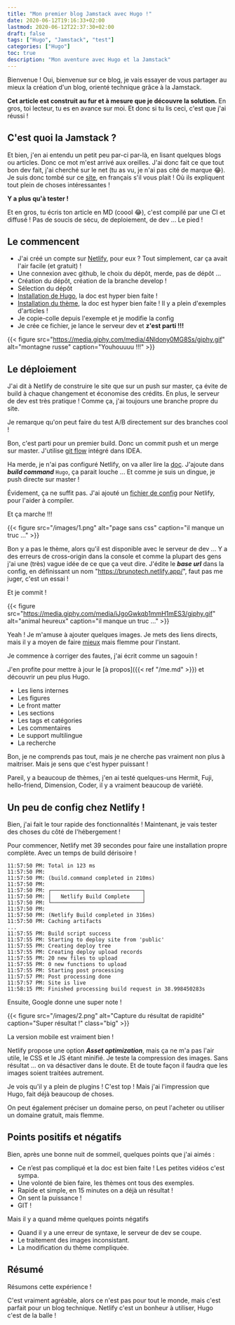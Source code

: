 ```yaml
---
title: "Mon premier blog Jamstack avec Hugo !"
date: 2020-06-12T19:16:33+02:00
lastmod: 2020-06-12T22:37:30+02:00
draft: false
tags: ["Hugo", "Jamstack", "test"]
categories: ["Hugo"]
toc: true
description: "Mon aventure avec Hugo et la Jamstack"
---
```


Bienvenue !
Oui, bienvenue sur ce blog, je vais essayer de vous partager 
au mieux la création d'un blog, orienté technique grâce à la Jamstack.

**Cet article est construit au fur et à mesure que je découvre la solution.**
En gros, toi lecteur, tu es en avance sur moi. Et donc si tu lis ceci, c'est que j'ai réussi !

## C'est quoi la Jamstack ?

Et bien, j'en ai entendu un petit peu par-ci par-là, en lisant quelques blogs ou articles.
Donc ce mot m'est arrivé aux oreilles. J'ai donc fait ce que tout bon dev fait, j'ai cherché sur le net
(tu as vu, je n'ai pas cité de marque :joy:). Je suis donc tombé sur ce [site](https://jamstatic.fr/2019/02/07/c-est-quoi-la-jamstack/),
en français s'il vous plait ! Où ils expliquent tout plein de choses intéressantes !

**Y a plus qu'à tester !**

Et en gros, tu écris ton article en MD (coool :joy:), c'est compilé par une CI et diffusé !
Pas de soucis de sécu, de deploiement, de dev ... Le pied !

## Le commencent

- J'ai créé un compte sur [Netlify](https://www.netlify.com/), pour eux ? Tout simplement, car ça avait l'air facile (et gratuit) !
- Une connexion avec github, le choix du dépôt, merde, pas de dépôt ...
- Création du dépôt, création de la branche develop !
- Sélection du dépôt
- [Installation de Hugo](https://gohugo.io/getting-started/installing/), la doc est hyper bien faite !
- [Installation du thème](https://github.com/Track3/hermit), la doc est hyper bien faite ! Il y a plein d'exemples d'articles !
- Je copie-colle depuis l'exemple et je modifie la config
- Je crée ce fichier, je lance le serveur dev et **z'est parti !!!**

{{< figure src="https://media.giphy.com/media/4Nldony0MG8Ss/giphy.gif" alt="montagne russe" caption="Youhouuuu !!!" >}}

## Le déploiement

J'ai dit à Netlify de construire le site que sur un push sur master, ça évite de build à chaque changement et économise des crédits.
En plus, le serveur de dev est très pratique !
Comme ça, j'ai toujours une branche propre du site.

Je remarque qu'on peut faire du test A/B directement sur des branches cool !

Bon, c'est parti pour un premier build. Donc un commit push et un merge sur master.
J'utilise [git flow](https://danielkummer.github.io/git-flow-cheatsheet/index.fr_FR.html) intégré dans IDEA.

Ha merde, je n'ai pas configuré Netlify, on va aller lire la [doc](https://gohugo.io/hosting-and-deployment/hosting-on-netlify/).
J'ajoute dans ***build command*** `Hugo`, ça parait louche ... Et comme je suis un dingue, je push directe sur master !

Évidement, ça ne suffit pas. J'ai ajouté un [fichier de config](https://gohugo.io/hosting-and-deployment/hosting-on-netlify/) pour Netlify, pour l'aider à compiler.

Et ça marche !!!

{{< figure src="/images/1.png" alt="page sans css" caption="il manque un truc ..." >}}

Bon y a pas le thème, alors qu'il est disponible avec le serveur de dev ...
Y a des erreurs de cross-origin dans la console et comme la plupart des gens j'ai une (très) vague idée de ce que ça veut dire.
J'édite le ***base url*** dans la config, en définissant un nom "https://brunotech.netlify.app/", faut pas me juger, c'est un essai !

Et je commit !

{{< figure src="https://media.giphy.com/media/iJgoGwkqb1mmH1mES3/giphy.gif" alt="animal heureux" caption="il manque un truc ..." >}}

Yeah ! Je m'amuse à ajouter quelques images. Je mets des liens directs, mais il y a moyen de faire [mieux](https://docs.netlify.com/large-media/overview/#large-media-docs) mais flemme pour l'instant.

Je commence à corriger des fautes, j'ai écrit comme un sagouin !

J'en profite pour mettre à jour le [à propos]({{< ref "/me.md" >}}) et découvrir un peu plus Hugo.

- Les liens internes
- Les figures
- Le front matter
- Les sections
- Les tags et catégories
- Les commentaires
- Le support multilingue
- La recherche

Bon, je ne comprends pas tout, mais je ne cherche pas vraiment non plus à maitriser.
Mais je sens que c'est hyper puissant !

Pareil, y a beaucoup de thèmes, j'en ai testé quelques-uns Hermit, Fuji, hello-friend, Dimension, Coder, il y a vraiment beaucoup de variété.

## Un peu de config chez Netlify !

Bien, j'ai fait le tour rapide des fonctionnalités ! Maintenant, je vais tester des choses du côté de l'hébergement !

Pour commencer, Netlify met 39 secondes pour faire une installation propre complète. Avec un temps de build dérisoire !

```
11:57:50 PM: Total in 123 ms
11:57:50 PM: ​
11:57:50 PM: (build.command completed in 210ms)
11:57:50 PM: ​
11:57:50 PM: ┌─────────────────────────────┐
11:57:50 PM: │   Netlify Build Complete    │
11:57:50 PM: └─────────────────────────────┘
11:57:50 PM: ​
11:57:50 PM: (Netlify Build completed in 316ms)
11:57:50 PM: Caching artifacts
...
11:57:55 PM: Build script success
11:57:55 PM: Starting to deploy site from 'public'
11:57:55 PM: Creating deploy tree 
11:57:55 PM: Creating deploy upload records
11:57:55 PM: 20 new files to upload
11:57:55 PM: 0 new functions to upload
11:57:55 PM: Starting post processing
11:57:57 PM: Post processing done
11:57:57 PM: Site is live
11:58:15 PM: Finished processing build request in 38.998450283s
```

Ensuite, Google donne une super note !

{{< figure src="/images/2.png" alt="Capture du résultat de rapidité" caption="Super résultat !" class="big" >}}

La version mobile est vraiment bien !

Netlify propose une option ***Asset optimization***, mais ça ne m'a pas l'air utile, le CSS et le JS étant minifié.
Je teste la compression des images. Sans résultat ... on va désactiver dans le doute.
Et de toute façon il faudra que les images soient traitées autrement.

Je vois qu'il y a plein de plugins ! C'est top ! Mais j'ai l'impression que Hugo, fait déjà beaucoup de choses.

On peut également préciser un domaine perso, on peut l'acheter ou utiliser un domaine gratuit, mais flemme.

## Points positifs et négatifs

Bien, après une bonne nuit de sommeil, quelques points que j'ai aimés :

- Ce n’est pas compliqué et la doc est bien faite ! Les petites vidéos c'est sympa.
- Une volonté de bien faire, les thèmes ont tous des exemples.
- Rapide et simple, en 15 minutes on a déjà un résultat !
- On sent la puissance !
- GIT !

Mais il y a quand même quelques points négatifs

- Quand il y a une erreur de syntaxe, le serveur de dev se coupe.
- Le traitement des images inconsistant.
- La modification du thème compliquée.

## Résumé

Résumons cette expérience !

C'est vraiment agréable, alors ce n'est pas pour tout le monde, mais c'est parfait pour un blog technique.
Netlify c'est un bonheur à utiliser, Hugo c'est de la balle !
